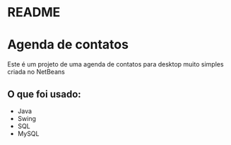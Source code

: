 # README
# Agenda de contatos

Este é um projeto de uma agenda de contatos para desktop muito simples criada no NetBeans

## O que foi usado:
 - Java 
 - Swing
 - SQL
 - MySQL
